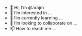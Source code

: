 - 👋 Hi, I’m @arajm
- 👀 I’m interested in ...
- 🌱 I’m currently learning ...
- 💞️ I’m looking to collaborate on ...
- 📫 How to reach me ...

<!---
arajm/arajm is a ✨ special ✨ repository because its `README.md` (this file) appears on your GitHub profile.
You can click the Preview link to take a look at your changes.
--->
